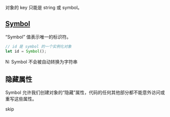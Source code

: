 对象的 key 只能是 string 或 symbol。

## [Symbol](https://zh.javascript.info/symbol#symbol)
“Symbol” 值表示唯一的标识符。

```js
// id 是 symbol 的一个实例化对象
let id = Symbol();
```
N: Symbol 不会被自动转换为字符串

## 隐藏属性
Symbol 允许我们创建对象的“隐藏”属性，代码的任何其他部分都不能意外访问或重写这些属性。


skip
